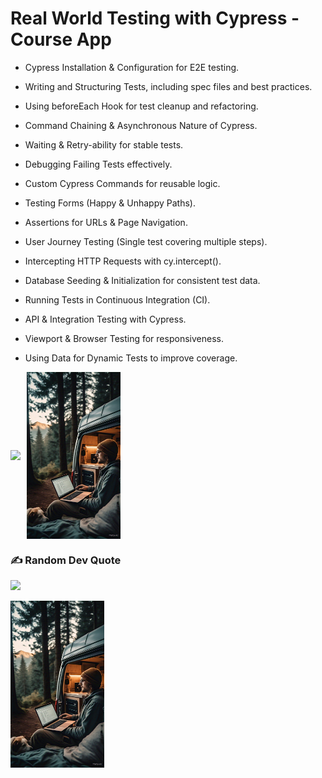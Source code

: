 # Real World Testing with Cypress - Course App

- Cypress Installation & Configuration for E2E testing.
- Writing and Structuring Tests, including spec files and best practices.
- Using beforeEach Hook for test cleanup and refactoring.
- Command Chaining & Asynchronous Nature of Cypress.
- Waiting & Retry-ability for stable tests.
- Debugging Failing Tests effectively.
- Custom Cypress Commands for reusable logic.
- Testing Forms (Happy & Unhappy Paths).
- Assertions for URLs & Page Navigation.
- User Journey Testing (Single test covering multiple steps).
- Intercepting HTTP Requests with cy.intercept().
- Database Seeding & Initialization for consistent test data.
- Running Tests in Continuous Integration (CI).

- API & Integration Testing with Cypress.
- Viewport & Browser Testing for responsiveness.
- Using Data for Dynamic Tests to improve coverage.




<div style="display: flex; align-items: center; gap: 10px;">

  <img src="https://quotes-github-readme.vercel.app/api?type=horizontal&theme=radical" />

  <img src="https://github.com/neilnicky/neilnicky/blob/main/assets/WhatsApp%20Image%202025-02-07%20at%2011.46.01%20AM.jpeg?raw=true" width="150" />

</div>


### ✍️ Random Dev Quote
![](https://quotes-github-readme.vercel.app/api?type=horizontal&theme=radical)



<img src="https://github.com/neilnicky/neilnicky/blob/main/assets/WhatsApp%20Image%202025-02-07%20at%2011.46.01%20AM.jpeg?raw=true" width="150" />

